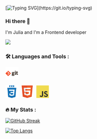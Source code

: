 
[![Typing SVG](https://readme-typing-svg.herokuapp.com?size=24&width=600&lines=Welcome+To+Ibralenko's+Github+Profile..)](https://git.io/typing-svg)

### Hi there 👋

I'm Julia and I'm a Frontend developer

<div id="header" align="start">
  <img src="https://media3.giphy.com/media/L1R1tvI9svkIWwpVYr/giphy.gif?cid=ecf05e47q9kzwxbf0uk1vgevo6rq8oe9f14dftn1whw9df12&ep=v1_gifs_search&rid=giphy.gif&ct=g" width="300"/>
</div>

### :hammer_and_wrench: Languages and Tools :

 <div>
  <img src="https://github.com/devicons/devicon/blob/master/icons/git/git-original-wordmark.svg" title="Git" **alt="Git" width="40" height="40"/>

  <img src="https://github.com/devicons/devicon/blob/master/icons/css3/css3-plain-wordmark.svg"  title="CSS3" alt="CSS" width="40" height="40"/>&nbsp;
  <img src="https://github.com/devicons/devicon/blob/master/icons/html5/html5-original.svg" title="HTML5" alt="HTML" width="40" height="40"/>&nbsp;
  <img src="https://github.com/devicons/devicon/blob/master/icons/javascript/javascript-original.svg" title="JavaScript" alt="JavaScript" width="40" height="40"/>&nbsp;
 

</div>


### :fire: My Stats :
[![GitHub Streak](http://github-readme-streak-stats.herokuapp.com?user=Ibralenko&theme=dark&background=000000)](https://git.io/streak-stats)

[![Top Langs](https://github-readme-stats.vercel.app/api/top-langs/?username=Ibralenko&layout=compact&theme=vision-friendly-dark)](https://github.com/anuraghazra/github-readme-stats)


<!--
**Ibralenko/Ibralenko** is a ✨ _special_ ✨ repository because its `README.md` (this file) appears on your GitHub profile.

Here are some ideas to get you started:

- 🔭 I’m currently working on ...
- 🌱 I’m currently learning ...
- 👯 I’m looking to collaborate on ...
- 🤔 I’m looking for help with ...
- 💬 Ask me about ...
- 📫 How to reach me: ...
- 😄 Pronouns: ...
- ⚡ Fun fact: ...
-->
